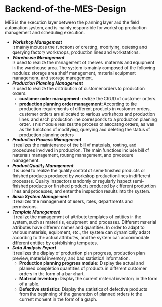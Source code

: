 # Backend-of-the-MES-Design
MES is the execution layer between the planning layer and the field automation system, and is mainly responsible for workshop production management and scheduling execution.  
* **_Workshop Management_**  
It mainly includes the functions of creating, modifying, deleting and querying factory workshops, production lines and workstations.
* **_Warehouse Management_**  
Is used to realize the management of shelves, materials and equipment in the warehouse area. The system is mainly composed of the following modules: storage area shelf management, material equipment management, and storage management.  
* **_Production Planning Management_**  
Is used to realize the distribution of customer orders to production orders.  
    * **customer order management**: realize the CRUD of customer orders.
    * **production planning order management**: According to the production requirements of different products in customer orders, customer orders are allocated to various workshops and production lines, and each production line corresponds to a production planning order. This module realizes the process of allocating orders, as well as the functions of modifying, querying and deleting the status of production planning orders.  
* **_Production Process Management_**  
It realizes the maintenance of the bill of materials, routing, and procedures involved in production. The main functions include bill of materials management, routing management, and procedure management.
* **_Product Quality Management_**  
It is used to realize the quality control of semi-finished products or finished products produced by workshop production lines in different processes. Quality inspectors randomly or regularly inspect semi-finished products or finished products produced by different production lines and processes, and enter the inspection results into the system.
* **_Basic System Management_**  
It realizes the management of users, roles, departments and permissions.
* **_Template Management_**  
It realize the management of attribute templates of entities in the system, such as materials, equipment, and processes. Different material attributes have different names and quantities. In order to adapt to various materials, equipment, etc., the system can dynamically adapt according to the actual attributes, and the system can accommodate different entities by establishing templates.
* **_Data Analysis Report_**  
It realizes the display of production plan progress, production plan preview, material inventory, and bad statistical information. 
   * **Production planning progress module:** Display the actual and planned completion quantities of products in different customer orders in the form of a bar chart.
   * **Material Inventory:** Display the current material inventory in the form of a table.
   * **Defective statistics:** Display the statistics of defective products from the beginning of the generation of planned orders to the current moment in the form of a graph.

